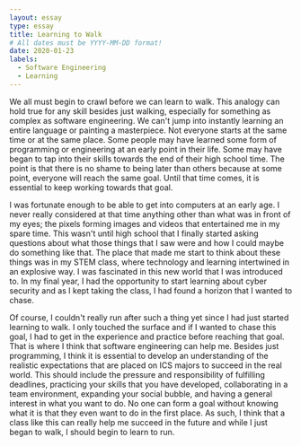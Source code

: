```yaml
---
layout: essay
type: essay
title: Learning to Walk
# All dates must be YYYY-MM-DD format!
date: 2020-01-23
labels:
  - Software Engineering
  - Learning
---
```

We all must begin to crawl before we can learn to walk. This analogy can hold true for any skill besides just walking, especially for something as complex as software engineering. We can't jump into instantly learning an entire language or painting a masterpiece. Not everyone starts at the same time or at the same place. Some people may have learned some form of programming or engineering at an early point in their life. Some may have began to tap into their skills towards the end of their high school time. The point is that there is no shame to being later than others because at some point, everyone will reach the same goal. Until that time comes, it is essential to keep working towards that goal.

I was fortunate enough to be able to get into computers at an early age. I never really considered at that time anything other than what was in front of my eyes; the pixels forming images and videos that entertained me in my spare time. This wasn't until high school that I finally started asking questions about what those things that I saw were and how I could maybe do something like that. The place that made me start to think about these things was in my STEM class, where technology and learning intertwined in an explosive way. I was fascinated in this new world that I was introduced to. In my final year, I had the opportunity to start learning about cyber security and as I kept taking the class, I had found a horizon that I wanted to chase.

Of course, I couldn't really run after such a thing yet since I had just started learning to walk. I only touched the surface and if I wanted to chase this goal, I had to get in the experience and practice before reaching that goal. That is where I think that software engineering can help me. Besides just programming, I think it is essential to develop an understanding of the realistic expectations that are placed on ICS majors to succeed in the real world. This should include the pressure and responsibility of fulfilling deadlines, practicing your skills that you have developed, collaborating in a team environment, expanding your social bubble, and having a general interest in what you want to do. No one can form a goal without knowing what it is that they even want to do in the first place. As such, I think that a class like this can really help me succeed in the future and while I just began to walk, I should begin to learn to run.

